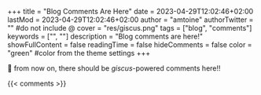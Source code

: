 +++
title = "Blog Comments Are Here"
date =  2023-04-29T12:02:46+02:00
lastMod =  2023-04-29T12:02:46+02:00
author = "amtoine"
authorTwitter = "" #do not include @
cover = "res/giscus.png"
tags = ["blog", "comments"]
keywords = ["", ""]
description = "Blog comments are here!"
showFullContent = false
readingTime = false
hideComments = false
color = "green" #color from the theme settings
+++

:postal_horn: from now on, there should be *giscus*-powered comments here!!

{{< comments >}}
